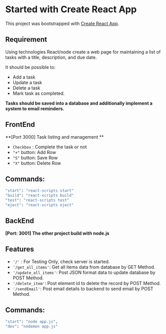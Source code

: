 # Started with Create React App

This project was bootstrapped with [Create React App](https://github.com/facebook/create-react-app).


## Requirement
Using technologies React/node create a web page for maintaining a list of tasks with a title, description, and due date.

It should be possible to:
- Add a task
- Update a task
- Delete a task
- Mark task as completed.

**Tasks should be saved into a database and additionally implement a system to email reminders.**


## FrontEnd

**[Port 3000] Task listing and management **
- `Checkbox` : Complete the task or not
- `"+"` button: Add Row
- `"S"` button: Save Row
- `"X"` button: Delete Row

## Commands:
```sh
"start": "react-scripts start"
"build": "react-scripts build"
"test": "react-scripts test"
"eject": "react-scripts eject"
```

## BackEnd
**[Port: 3001] The other project build with node.js**

## Features
- `'/'` : For Testing Only, check server is started.
- `'/get_all_items'`: Get all items data from database by GET Method.
- `'/update_all_items'`: Post JSON format data to update database by POST Method.
- `'/delete_item'`: Post element id to delete the record by POST Method.
- `'/sendEmail'`: Post email details to backend to send email by POST Method.

## Commands:
```sh
"start": "node app.js",
"dev": "nodemon app.js"
```

